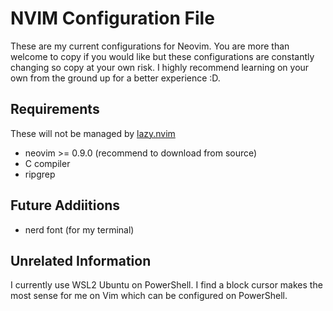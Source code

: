 # NVIM Configuration File
These are my current configurations for Neovim. You are more than welcome to copy if you would like but these configurations are constantly changing so copy at your own risk. I highly recommend learning on your own from the ground up for a better experience :D.

## Requirements
These will not be managed by [lazy.nvim](https://github.com/folke/lazy.nvim/tree/main)
- neovim >= 0.9.0 (recommend to download from source)
- C compiler
- ripgrep

## Future Addiitions
- nerd font (for my terminal)

## Unrelated Information
I currently use WSL2 Ubuntu on PowerShell. I find a block cursor makes the most sense for me on Vim which can be configured on PowerShell.
